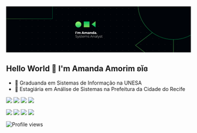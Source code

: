 ![background](background.png)

## Hello World 👋 I'm Amanda Amorim ʚĭɞ
- 🔭 Graduanda em Sistemas de Informação na UNESA
- 💼 Estagiária em Análise de Sistemas na Prefeitura da Cidade do Recife
  
<a href="https://www.behance.net/amandavsamorim" target="_blank"><img src="https://img.shields.io/badge/-Behance-33C3FF?style=for-the-badge&logo=behance&logoColor=white"></a>
<a href="https://drive.google.com/file/d/1SdoHyVHIJg9050ZXbDp4w02GIHPf0DIl/view?usp=sharing" target="_blank"><img src="https://img.shields.io/badge/Currículo-33C3FF?style=for-the-badge&logo=About.me&logoColor=white"></a>
<a href="https://www.figma.com/@amandavsamorim"><img src="https://img.shields.io/badge/Figma_community-33C3FF?style=for-the-badge&logo=figma&logoColor=white" target="_blank"></a>
<a href="https://www.linkedin.com/in/amandavsamorim" target="_blank"><img src="https://img.shields.io/badge/-LinkedIn-33C3FF?style=for-the-badge&logo=linkedin&logoColor=white" target="_blank"></a>

<div align="left">
<img height="142em" src="https://github-profile-summary-cards.vercel.app/api/cards/profile-details?username=amandavsamorim&theme=react"/> 
<img height="142em" src="https://github-readme-stats.vercel.app/api?username=amandavsamorim&show_icons=true&theme=react&include_all_commits=true&count_private=false&hide_border=true"/> <img height="142em" src="https://github-readme-stats.vercel.app/api/top-langs/?username=amandavsamorim&layout=compact&langs_count=7&theme=react&hide_border=true"/> <img height="142em" src="https://github-readme-streak-stats.herokuapp.com/?user=amandavsamorim&theme=react&hide_border=true">
<p align="left"> <img src="https://komarev.com/ghpvc/?username=amandavsamorim&color=33C3FF" alt="Profile views"/></p>
</div>
